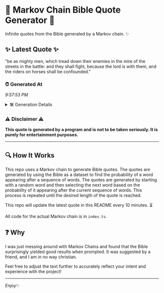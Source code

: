 # 📖 Markov Chain Bible Quote Generator 📖

Infinite quotes from the Bible generated by a Markov chain. ✨

## ✨ Latest Quote ✨
"be as mighty men, which tread down their enemies in the mire of the streets in the battle: and they shall fight, because the lord is with them, and the riders on horses shall be confounded."

### ⏰ Generated At
*9:57:53 PM*

<details>
    <summary>🛠️ Generation Details</summary>
    <p>
        <strong>🌱 Seed:</strong> be<br>
        <strong>🔄 Iterations:</strong> 35<br>
        <strong>📜 Context History:</strong><br>[ be ]: as<br>[ be, as ]: mighty<br>[ be, as, mighty ]: men,<br>[ be, as, mighty, men, ]: which<br>[ be, as, mighty, men,, which ]: tread<br>[ be, as, mighty, men,, which, tread ]: down<br>[ as, mighty, men,, which, tread, down ]: their<br>[ mighty, men,, which, tread, down, their ]: enemies<br>[ men,, which, tread, down, their, enemies ]: in<br>[ which, tread, down, their, enemies, in ]: the<br>[ tread, down, their, enemies, in, the ]: mire<br>[ down, their, enemies, in, the, mire ]: of<br>[ their, enemies, in, the, mire, of ]: the<br>[ enemies, in, the, mire, of, the ]: streets<br>[ in, the, mire, of, the, streets ]: in<br>[ the, mire, of, the, streets, in ]: the<br>[ mire, of, the, streets, in, the ]: battle:<br>[ of, the, streets, in, the, battle: ]: and<br>[ the, streets, in, the, battle:, and ]: they<br>[ streets, in, the, battle:, and, they ]: shall<br>[ in, the, battle:, and, they, shall ]: fight,<br>[ the, battle:, and, they, shall, fight, ]: because<br>[ battle:, and, they, shall, fight,, because ]: the<br>[ and, they, shall, fight,, because, the ]: lord<br>[ they, shall, fight,, because, the, lord ]: is<br>[ shall, fight,, because, the, lord, is ]: with<br>[ fight,, because, the, lord, is, with ]: them,<br>[ because, the, lord, is, with, them, ]: and<br>[ the, lord, is, with, them,, and ]: the<br>[ lord, is, with, them,, and, the ]: riders<br>[ is, with, them,, and, the, riders ]: on<br>[ with, them,, and, the, riders, on ]: horses<br>[ them,, and, the, riders, on, horses ]: shall<br>[ and, the, riders, on, horses, shall ]: be<br>[ the, riders, on, horses, shall, be ]: confounded.<br>
    </p>
</details>

### ⚠️ Disclaimer ⚠️
**This quote is generated by a program and is not to be taken seriously. It is purely for entertainment purposes.**

---

## 🔍 How It Works

This repo uses a Markov chain to generate Bible quotes. The quotes are generated by using the Bible as a dataset to find the probability of a word appearing after a sequence of words. The quotes are generated by starting with a random word and then selecting the next word based on the probability of it appearing after the current sequence of words. This process is repeated until the desired length of the quote is reached.

This repo will update the latest quote in this README every 10 minutes. ⏳

All code for the actual Markov chain is in `index.ts`.

## ❓ Why

I was just messing around with Markov Chains and found that the Bible surprisingly yielded good results when prompted. 
It was suggested by a friend, and I am in no way christian.

Feel free to adjust the text further to accurately reflect your intent and experience with the project!

---

*Enjoy*✨
